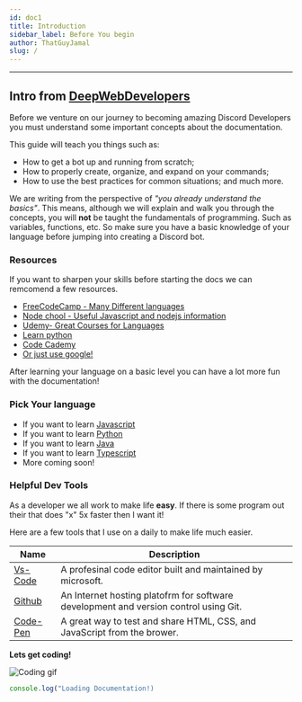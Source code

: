 ```yaml
---
id: doc1
title: Introduction
sidebar_label: Before You begin
author: ThatGuyJamal
slug: /
---
```


---

## Intro from [DeepWebDevelopers](https://github.com/DeepWebDevelopers)

Before we venture on our journey to becoming amazing Discord Developers you must understand some important concepts about the documentation.

This guide will teach you things such as:

- How to get a bot up and running from scratch;
- How to properly create, organize, and expand on your commands;
- How to use the best practices for common situations;
  and much more.

We are writing from the perspective of _"you already understand the basics"_.
This means, although we will explain and walk you through the concepts, you will **not** be taught the fundamentals of programming. Such as variables, functions, etc. So make sure you have a basic knowledge of your language before jumping into creating a Discord bot.

### Resources

If you want to sharpen your skills before starting the docs we can remcomend a few resources.

- [FreeCodeCamp - Many Different languages](https://www.freecodecamp.org/)
- [Node chool - Useful Javascript and nodejs information](https://nodeschool.io/)
- [Udemy- Great Courses for Languages](https://www.udemy.com/)
- [Learn python](https://www.learnpython.org/)
- [Code Cademy](https://www.codecademy.com/)
- [Or just use google!](https://www.google.com)

After learning your language on a basic level you can have a lot more fun with the documentation!

### Pick Your language

<!-- Sends the user to a guide -->

- If you want to learn [Javascript](js/s1/doc-byb-js)
- If you want to learn [Python](py/s1/doc-py-byb)
- If you want to learn [Java](java/doc-prerequisites-java)
- If you want to learn [Typescript](ts/s1/doc-byb-ts)
- More coming soon!

### Helpful Dev Tools

As a developer we all work to make life **easy**. If there is some program out their that does "x" 5x faster then I want it!

Here are a few tools that I use on a daily to make life much easier.

| Name                                      | Description                                                                          |
| ----------------------------------------- | ------------------------------------------------------------------------------------ |
| [Vs-Code](https://code.visualstudio.com/) | A profesinal code editor built and maintained by microsoft.                          |
| [Github](https://github.com/)             | An Internet hosting platofrm for software development and version control using Git. |
| [Code-Pen](https://codepen.io/)           | A great way to test and share HTML, CSS, and JavaScript from the brower.             |

**Lets get coding!**

![Coding gif](https://media.giphy.com/media/ZVik7pBtu9dNS/giphy.gif)

```js
console.log("Loading Documentation!)
```
